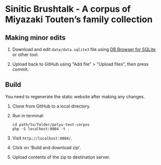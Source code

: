 # Sinitic Brushtalk - A corpus of Miyazaki Touten’s family collection

## Making minor edits

1. Download and edit `data/data.sqlite3` file using [DB Browser for SQLite](https://sqlitebrowser.org/) or other tool.

2. Upload back to GitHub using "Add file" > "Upload files", then press commit.

## Build

You need to regenerate the static website after making any changes.

1. Clone from GitHub to a local directory.

2. Run in terminal:

   ```
   cd path/to/folder/polyu-text-corpus
   php -S localhost:8004 -t .
   ```

3. Visit `http://localhost:8004/`.

4. Click on 'Build and download zip'.

5. Upload contents of the zip to destination server.
